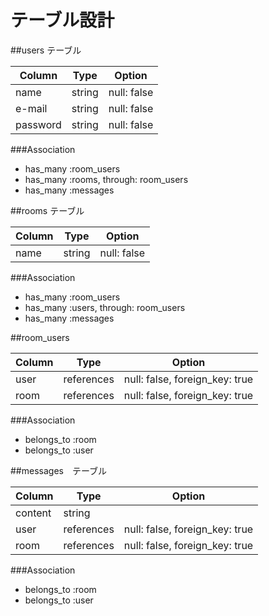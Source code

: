 # テーブル設計

##users テーブル

| Column   | Type     | Option      |
| -------- | -------- | ----------- |
| name     | string   | null: false |
| e-mail   | string   | null: false |
| password | string   | null: false |

###Association
- has_many :room_users
- has_many :rooms, through: room_users
- has_many :messages

##rooms テーブル

| Column | Type   | Option      |
| ------ | ------ | ----------- |
| name   | string | null: false |

###Association
- has_many :room_users
- has_many :users, through: room_users
- has_many :messages

##room_users

| Column | Type       | Option                         |
| ------ | ---------- | ------------------------------ |
| user   | references | null: false, foreign_key: true |
| room   | references | null: false, foreign_key: true |

###Association
- belongs_to :room
- belongs_to :user

##messages　テーブル

| Column  | Type       | Option                         |
| ------- | ---------- | ------------------------------ |
| content | string     |                                |
| user    | references | null: false, foreign_key: true |
| room    | references | null: false, foreign_key: true |

###Association
- belongs_to :room
- belongs_to :user